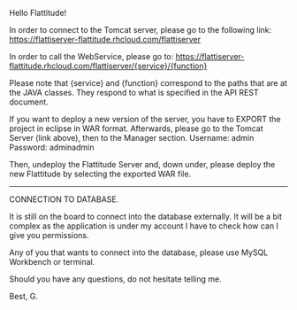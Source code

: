 Hello Flattitude!

In order to connect to the Tomcat server, please go to the following link:
https://flattiserver-flattitude.rhcloud.com/flattiserver

In order to call the WebService, please go to:
https://flattiserver-flattitude.rhcloud.com/flattiserver/{service}/{function}


Please note that {service} and {function} correspond to the paths that are at the JAVA classes.
They respond to what is specified in the API REST document.

If you want to deploy a new version of the server, you have to EXPORT the project in eclipse in WAR format.
Afterwards, please go to the Tomcat Server (link above), then to the Manager section.
Username: admin
Password: adminadmin

Then, undeploy the Flattitude Server and, down under, please deploy the new Flattitude by selecting the exported WAR file.

---------

CONNECTION TO DATABASE.

It is still on the board to connect into the database externally. It will be a bit complex as the application is under my account I have to check how can I give you permissions.

Any of you that wants to connect into the database, please use MySQL Workbench or terminal.

Should you have any questions, do not hesitate telling me.

Best,
G. 
